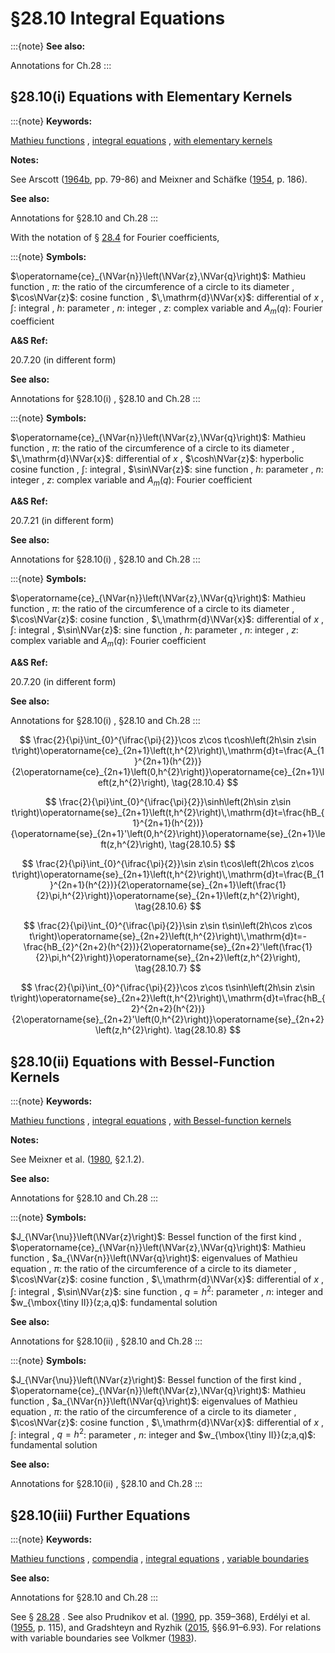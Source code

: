 # §28.10 Integral Equations

:::{note}
**See also:**

Annotations for Ch.28
:::


## §28.10(i) Equations with Elementary Kernels

:::{note}
**Keywords:**

[Mathieu functions](http://dlmf.nist.gov/search/search?q=Mathieu%20functions) , [integral equations](http://dlmf.nist.gov/search/search?q=integral%20equations) , [with elementary kernels](http://dlmf.nist.gov/search/search?q=with%20elementary%20kernels)

**Notes:**

See Arscott ([1964b](./bib/index.html#bib142 "Periodic Differential Equations. An Introduction to Mathieu, Lamé, and Allied Functions"), pp. 79-86) and Meixner and Schäfke ([1954](./bib/M.html#bib1598 "Mathieusche Funktionen und Sphäroidfunktionen mit Anwendungen auf physikalische und technische Probleme"), p. 186).

**See also:**

Annotations for §28.10 and Ch.28
:::

With the notation of § [28.4](./28.4.md "§28.4 Fourier Series ‣ Mathieu Functions of Integer Order ‣ Chapter 28 Mathieu Functions and Hill’s Equation") for Fourier coefficients,

:::{note}
**Symbols:**

$\operatorname{ce}_{\NVar{n}}\left(\NVar{z},\NVar{q}\right)$: Mathieu function , $\pi$: the ratio of the circumference of a circle to its diameter , $\cos\NVar{z}$: cosine function , $\,\mathrm{d}\NVar{x}$: differential of $x$ , $\int$: integral , $h$: parameter , $n$: integer , $z$: complex variable and $A_{m}(q)$: Fourier coefficient

**A&S Ref:**

20.7.20 (in different form)

**See also:**

Annotations for §28.10(i) , §28.10 and Ch.28
:::

:::{note}
**Symbols:**

$\operatorname{ce}_{\NVar{n}}\left(\NVar{z},\NVar{q}\right)$: Mathieu function , $\pi$: the ratio of the circumference of a circle to its diameter , $\,\mathrm{d}\NVar{x}$: differential of $x$ , $\cosh\NVar{z}$: hyperbolic cosine function , $\int$: integral , $\sin\NVar{z}$: sine function , $h$: parameter , $n$: integer , $z$: complex variable and $A_{m}(q)$: Fourier coefficient

**A&S Ref:**

20.7.21 (in different form)

**See also:**

Annotations for §28.10(i) , §28.10 and Ch.28
:::

:::{note}
**Symbols:**

$\operatorname{ce}_{\NVar{n}}\left(\NVar{z},\NVar{q}\right)$: Mathieu function , $\pi$: the ratio of the circumference of a circle to its diameter , $\cos\NVar{z}$: cosine function , $\,\mathrm{d}\NVar{x}$: differential of $x$ , $\int$: integral , $\sin\NVar{z}$: sine function , $h$: parameter , $n$: integer , $z$: complex variable and $A_{m}(q)$: Fourier coefficient

**A&S Ref:**

20.7.20 (in different form)

**See also:**

Annotations for §28.10(i) , §28.10 and Ch.28
:::


<a id="E4"></a>
$$
\frac{2}{\pi}\int_{0}^{\ifrac{\pi}{2}}\cos z\cos t\cosh\left(2h\sin z\sin t\right)\operatorname{ce}_{2n+1}\left(t,h^{2}\right)\,\mathrm{d}t=\frac{A_{1}^{2n+1}(h^{2})}{2\operatorname{ce}_{2n+1}\left(0,h^{2}\right)}\operatorname{ce}_{2n+1}\left(z,h^{2}\right), \tag{28.10.4}
$$


<a id="E5"></a>
$$
\frac{2}{\pi}\int_{0}^{\ifrac{\pi}{2}}\sinh\left(2h\sin z\sin t\right)\operatorname{se}_{2n+1}\left(t,h^{2}\right)\,\mathrm{d}t=\frac{hB_{1}^{2n+1}(h^{2})}{\operatorname{se}_{2n+1}'\left(0,h^{2}\right)}\operatorname{se}_{2n+1}\left(z,h^{2}\right), \tag{28.10.5}
$$


<a id="E6"></a>
$$
\frac{2}{\pi}\int_{0}^{\ifrac{\pi}{2}}\sin z\sin t\cos\left(2h\cos z\cos t\right)\operatorname{se}_{2n+1}\left(t,h^{2}\right)\,\mathrm{d}t=\frac{B_{1}^{2n+1}(h^{2})}{2\operatorname{se}_{2n+1}\left(\frac{1}{2}\pi,h^{2}\right)}\operatorname{se}_{2n+1}\left(z,h^{2}\right), \tag{28.10.6}
$$


<a id="E7"></a>
$$
\frac{2}{\pi}\int_{0}^{\ifrac{\pi}{2}}\sin z\sin t\sin\left(2h\cos z\cos t\right)\operatorname{se}_{2n+2}\left(t,h^{2}\right)\,\mathrm{d}t=-\frac{hB_{2}^{2n+2}(h^{2})}{2\operatorname{se}_{2n+2}'\left(\frac{1}{2}\pi,h^{2}\right)}\operatorname{se}_{2n+2}\left(z,h^{2}\right), \tag{28.10.7}
$$


<a id="E8"></a>
$$
\frac{2}{\pi}\int_{0}^{\ifrac{\pi}{2}}\cos z\cos t\sinh\left(2h\sin z\sin t\right)\operatorname{se}_{2n+2}\left(t,h^{2}\right)\,\mathrm{d}t=\frac{hB_{2}^{2n+2}(h^{2})}{2\operatorname{se}_{2n+2}'\left(0,h^{2}\right)}\operatorname{se}_{2n+2}\left(z,h^{2}\right). \tag{28.10.8}
$$


## §28.10(ii) Equations with Bessel-Function Kernels

:::{note}
**Keywords:**

[Mathieu functions](http://dlmf.nist.gov/search/search?q=Mathieu%20functions) , [integral equations](http://dlmf.nist.gov/search/search?q=integral%20equations) , [with Bessel-function kernels](http://dlmf.nist.gov/search/search?q=with%20Bessel-function%20kernels)

**Notes:**

See Meixner et al. ([1980](./bib/M.html#bib1599 "Mathieu Functions and Spheroidal Functions and Their Mathematical Foundations: Further Studies"), §2.1.2).

**See also:**

Annotations for §28.10 and Ch.28
:::

:::{note}
**Symbols:**

$J_{\NVar{\nu}}\left(\NVar{z}\right)$: Bessel function of the first kind , $\operatorname{ce}_{\NVar{n}}\left(\NVar{z},\NVar{q}\right)$: Mathieu function , $a_{\NVar{n}}\left(\NVar{q}\right)$: eigenvalues of Mathieu equation , $\pi$: the ratio of the circumference of a circle to its diameter , $\cos\NVar{z}$: cosine function , $\,\mathrm{d}\NVar{x}$: differential of $x$ , $\int$: integral , $\sin\NVar{z}$: sine function , $q=h^{2}$: parameter , $n$: integer and $w_{\mbox{\tiny II}}(z;a,q)$: fundamental solution

**See also:**

Annotations for §28.10(ii) , §28.10 and Ch.28
:::

:::{note}
**Symbols:**

$J_{\NVar{\nu}}\left(\NVar{z}\right)$: Bessel function of the first kind , $\operatorname{ce}_{\NVar{n}}\left(\NVar{z},\NVar{q}\right)$: Mathieu function , $a_{\NVar{n}}\left(\NVar{q}\right)$: eigenvalues of Mathieu equation , $\pi$: the ratio of the circumference of a circle to its diameter , $\cos\NVar{z}$: cosine function , $\,\mathrm{d}\NVar{x}$: differential of $x$ , $\int$: integral , $q=h^{2}$: parameter , $n$: integer and $w_{\mbox{\tiny II}}(z;a,q)$: fundamental solution

**See also:**

Annotations for §28.10(ii) , §28.10 and Ch.28
:::


## §28.10(iii) Further Equations

:::{note}
**Keywords:**

[Mathieu functions](http://dlmf.nist.gov/search/search?q=Mathieu%20functions) , [compendia](http://dlmf.nist.gov/search/search?q=compendia) , [integral equations](http://dlmf.nist.gov/search/search?q=integral%20equations) , [variable boundaries](http://dlmf.nist.gov/search/search?q=variable%20boundaries)

**See also:**

Annotations for §28.10 and Ch.28
:::

See § [28.28](./28.28.md "§28.28 Integrals, Integral Representations, and Integral Equations ‣ Modified Mathieu Functions ‣ Chapter 28 Mathieu Functions and Hill’s Equation") . See also Prudnikov et al. ([1990](./bib/P.html#bib1905 "Integrals and Series: More Special Functions, Vol. 3"), pp. 359–368), Erdélyi et al. ([1955](./bib/E.html#bib755 "Higher Transcendental Functions. Vol. III"), p. 115), and Gradshteyn and Ryzhik ([2015](./bib/G.html#bib972 "Table of integrals, series, and products"), §§6.91–6.93). For relations with variable boundaries see Volkmer ([1983](./bib/V.html#bib2339 "Integralgleichungen für periodische Lösungen Hill’scher Differentialgleichungen")).

